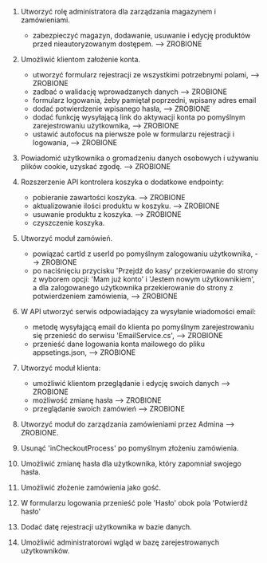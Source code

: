 1. Utworzyć rolę administratora dla zarządzania magazynem i zamówieniami.

    - zabezpieczyć magazyn, dodawanie, usuwanie i edycję produktów przed nieautoryzowanym dostępem. --> ZROBIONE
    
2. Umożliwić klientom założenie konta.

    - utworzyć formularz rejestracji ze wszystkimi potrzebnymi polami, --> ZROBIONE
    - zadbać o walidację wprowadzanych danych --> ZROBIONE
    - formularz logowania, żeby pamiętał poprzedni, wpisany adres email
    - dodać potwierdzenie wpisanego hasła, --> ZROBIONE
    - dodać funkcję wysyłającą link do aktywacji konta po pomyślnym zarejestrowaniu użytkownika, --> ZROBIONE
    - ustawić autofocus na pierwsze pole w formularzu rejestracji i logowania, --> ZROBIONE

3. Powiadomić użytkownika o gromadzeniu danych osobowych i używaniu plików cookie, uzyskać zgodę. --> ZROBIONE

4. Rozszerzenie API kontrolera koszyka o dodatkowe endpointy:

    - pobieranie zawartości koszyka. --> ZROBIONE
    - aktualizowanie ilości produktu w koszyku. --> ZROBIONE
    - usuwanie produktu z koszyka. --> ZROBIONE
    - czyszczenie koszyka.

5. Utworzyć moduł zamówień.

    - powiązać cartId z userId po pomyślnym zalogowaniu użytkownika, --> ZROBIONE
    - po naciśnięciu przycisku 'Przejdź do kasy' przekierowanie do strony z wyborem opcji: 'Mam już konto' i 'Jestem nowym użytkownikiem',
      a dla zalogowanego użytkownika przekierowanie do strony z potwierdzeniem zamówienia, --> ZROBIONE

6. W API utworzyć serwis odpowiadający za wysyłanie wiadomości email:
    - metodę wysyłającą email do klienta po pomyślnym zarejestrowaniu się przenieść do serwisu 'EmailService.cs', --> ZROBIONE
    - przenieść dane logowania konta mailowego do pliku appsetings.json, --> ZROBIONE

7. Utworzyć moduł klienta:
    - umożliwić klientom przeglądanie i edycję swoich danych --> ZROBIONE
    - możliwość zmianę hasła --> ZROBIONE
    - przeglądanie swoich zamówień --> ZROBIONE

8. Utworzyć moduł do zarządzania zamówieniami przez Admina --> ZROBIONE.
9. Usunąć 'inCheckoutProcess' po pomyślnym złożeniu zamówienia. 
10. Umożliwić zmianę hasła dla użytkownika, który zapomniał swojego hasła.
11. Umożliwić złożenie zamówienia jako gość.
12. W formularzu logowania przenieść pole 'Hasło' obok pola 'Potwierdź hasło'
13. Dodać datę rejestracji użytkownika w bazie danych.
14. Umożliwić administratorowi wgląd w bazę zarejestrowanych użytkowników.